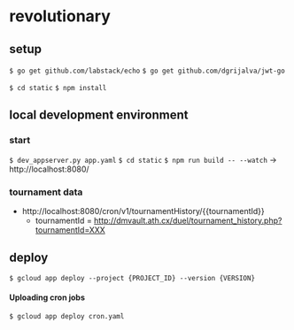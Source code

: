 # revolutionary

## setup

`$ go get github.com/labstack/echo`
`$ go get github.com/dgrijalva/jwt-go`

`$ cd static`
`$ npm install`

## local development environment

### start
`$ dev_appserver.py app.yaml`
`$ cd static`
`$ npm run build -- --watch`
-> http://localhost:8080/

### tournament data
- http://localhost:8080/cron/v1/tournamentHistory/{{tournamentId}}
  - tournamentId = http://dmvault.ath.cx/duel/tournament_history.php?tournamentId=XXX

## deploy

`$ gcloud app deploy --project {PROJECT_ID} --version {VERSION}`

#### Uploading cron jobs
`$ gcloud app deploy cron.yaml`
